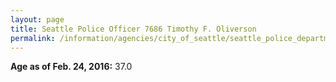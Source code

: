 ```yaml
---
layout: page
title: Seattle Police Officer 7686 Timothy F. Oliverson
permalink: /information/agencies/city_of_seattle/seattle_police_department/copbook/7686/
---
```


**Age as of Feb. 24, 2016:** 37.0
